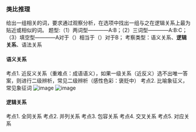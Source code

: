 ### 类比推理
给出一组相关的词，要求通过观察分析，在选项中找出一组与之在逻辑关系上最为贴近或相似的词。
题型:（1）两词型————A:B；（2）三词型————A:B:C；（3）填空型————A对于（）相当于（）对于B；
考察类型：语义关系、**逻辑关系**、语法关系
#### 语义关系
考点1. 近反义关系（重难点：成语语义），如果一级关系（近反义）选不出唯一答案，则进行二级辨析，常见二级辨析（感性色彩：褒贬中）
考点2. 比喻象征义，常见象征词
 ![image](https://user-images.githubusercontent.com/59638134/124163973-cb13ec80-dad2-11eb-92d1-449c66ffa586.png)
![image](https://user-images.githubusercontent.com/59638134/124164406-2ba32980-dad3-11eb-9679-a777ff4e37a3.png)
#### 逻辑关系
考点1. 全同关系
考点2. 并列关系
考点3. 包容关系
考点4. 交叉关系
考点5. 对应关系
